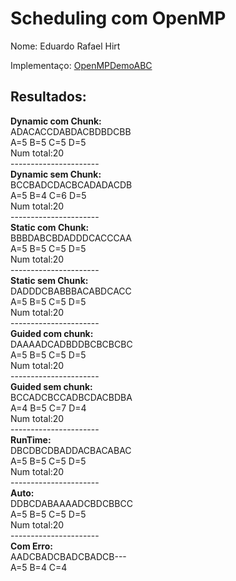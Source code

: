 # Scheduling com OpenMP

Nome: Eduardo Rafael Hirt


Implementaço: [OpenMPDemoABC](OpenMPDemoABC.cpp)

## Resultados:


**Dynamic com Chunk:**<br/>
ADACACCDABDACBDBDCBB<br/>
A=5 B=5 C=5 D=5 <br/>
Num total:20 <br/>
----------------------<br/>
**Dynamic sem Chunk:**<br/>
BCCBADCDACBCADADACDB<br/>
A=5 B=4 C=6 D=5 <br/>
Num total:20<br/>
----------------------<br/>
**Static com Chunk:**<br/>
BBBDABCBDADDDCACCCAA<br/>
A=5 B=5 C=5 D=5 <br/>
Num total:20<br/>
----------------------<br/>
**Static sem Chunk:**<br/>
DADDDCBABBBACABDCACC<br/>
A=5 B=5 C=5 D=5 <br/>
Num total:20<br/>
----------------------<br/>
**Guided com chunk:**<br/>
DAAAADCADBDDBCBCBCBC<br/>
A=5 B=5 C=5 D=5 <br/>
Num total:20<br/>
----------------------<br/>
**Guided sem chunk:**<br/>
BCCADCBCCADBCDACBDBA<br/>
A=4 B=5 C=7 D=4 <br/>
Num total:20<br/>
----------------------<br/>
**RunTime:**<br/>
DBCDBCDBADDACBACABAC<br/>
A=5 B=5 C=5 D=5 <br/>
Num total:20<br/>
----------------------<br/>
**Auto:**<br/>
DDBCDABAAAADCBDCBBCC<br/>
A=5 B=5 C=5 D=5 <br/>
Num total:20<br/>
----------------------<br/>
**Com Erro:**<br/>
AADCBADCBADCBADCB---<br/>
A=5 B=4 C=4 <br/>




